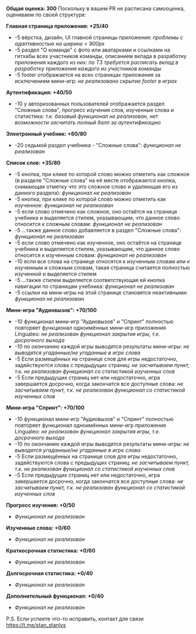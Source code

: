 **Общая оценка: 300**
Поскольку в вашем PR не расписана самооценка, оцениваем по своей структуре:

**Главная страница приложения: +25/40**
 - -5 вёрстка, дизайн, UI главной страницы приложения: _проблемы с адаптивностью на ширине < 900px_
 - -5 раздел "О команде" с фото или аватарками и ссылками на гитхабы всех участников команды, описанием вклада в разработку приложения каждого из них: _по ТЗ требуется расписать вклад в разработку приложения каждого из участников команды_
 - -5 footer отображается на всех страницах приложения за исключением мини-игр: _не реализовано скрытие footer в играх_

**Аутентификация: +40/50**
 - -10 у авторизованных пользователей отображается раздел "Сложные слова", прогресс изучения слов, изученные слова и статистика: _т.к. базовый функционал не реализован, нет возможности засчитать полный балл за аутентификацию_

**Электронный учебник: +60/80**
 - -20 седьмой раздел учебника - "Сложные слова": _функционал не реализован_

**Список слов: +35/80**
 - -5 кнопка, при клике по которой слово можно отметить как сложное (в разделе "Сложные слова" на её месте отображается кнопка, снимающая отметку что это сложное слово и удаляющая его из данного раздела): _функционал не реализован_
 - -5 кнопка, при клике по которой слово можно отметить как изученное: _функционал не реализован_
 - -5 если слово отмечено как сложное, оно остаётся на странице учебника и выделяется стилем, указывающим, что данное слово относится к сложным словам: _функционал не реализован_
 - -5 ...также данное слово добавляется в раздел "Сложные слова": _функционал не реализован_
 - -5 если слово отмечено как изученное, оно остаётся на странице учебника и выделяется стилем, указывающим, что данное слово относится к изученным словам: _функционал не реализован_
 - -10 если все слова на странице относятся к изученным словам или к изученным и сложным словам, такая страница считается полностью изученной и выделяется стилем
 - -5 ...также стилем выделяется соответствующая ей кнопка навигации по страницам учебника: _функционал не реализован_
 - -5 ссылки на мини-игры на этой странице становятся неактивными: _функционал не реализован_

**Мини-игра "Аудиовызов": +70/100**
 - -10 функционал мини-игр "Аудиовызов" и "Спринт" полностью повторяет функционал одноимённых мини-игр приложения Lingualeo: _не реализован функционал закрытия игры, т.е. досрочного выхода_
 - -10 по окончанию каждой игры выводятся результаты мини-игры: _не выводятся угаданные/не угаданные в игре слова_
 - -5 Если размещённых на странице слов для игры недостаточно, задействуются слова с предыдущих страниц: _не засчитываем пункт, т.к. не реализован функционал со статистикой изученных слов_
 - -5 Если предыдущих страниц нет или недостаточно, игра завершается досрочно, когда закончатся все доступные слова: _не засчитываем пункт, т.к. не реализован функционал со статистикой изученных слов_

**Мини-игра "Спринт": +70/100**
 - -10 функционал мини-игр "Аудиовызов" и "Спринт" полностью повторяет функционал одноимённых мини-игр приложения Lingualeo: _не реализован функционал закрытия игры, т.е. досрочного выхода_
 - -10 по окончанию каждой игры выводятся результаты мини-игры: _не выводятся угаданные/не угаданные в игре слова_
 - -5 Если размещённых на странице слов для игры недостаточно, задействуются слова с предыдущих страниц: _не засчитываем пункт, т.к. не реализован функционал со статистикой изученных слов_
 - -5 Если предыдущих страниц нет или недостаточно, игра завершается досрочно, когда закончатся все доступные слова: _не засчитываем пункт, т.к. не реализован функционал со статистикой изученных слов_

**Прогресс изучения: +0/50**
 - _Функционал не реализован_

**Изученные слова: +0/60**
 - _Функционал не реализован_

**Краткосрочная статистика: +0/60**
 - _Функционал не реализован_

**Долгосрочная статистика: +0/40**
 - _Функционал не реализован_

**Дополнительный функционал: +0/40**
 - _Функционал не реализован_

P.S. Если успеете что-то исправить, контакт для связи https://t.me/stan_stanlys
